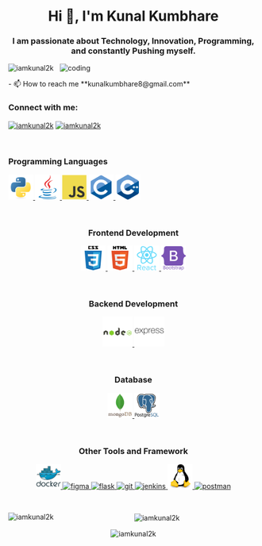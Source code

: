 <h1 align="center">Hi 👋, I'm Kunal Kumbhare</h1>
<h3 align="center">I am passionate about Technology, Innovation, Programming, and constantly Pushing myself.</h3>
<img align="right" alt="coding" width="400"
    src="https://user-images.githubusercontent.com/55389276/140866485-8fb1c876-9a8f-4d6a-98dc-08c4981eaf70.gif">

<p align="left"> <img src="https://komarev.com/ghpvc/?username=iamkunal2k&label=Profile%20views&color=0e75b6&style=flat"
        alt="iamkunal2k" /> </p>
- 📫 How to reach me **kunalkumbhare8@gmail.com**

<h3 align="left">Connect with me:</h3>
<p align="left">
    <a href="https://instagram.com/iamkunal2k" target="blank"><img align="center"
            src="https://raw.githubusercontent.com/rahuldkjain/github-profile-readme-generator/master/src/images/icons/Social/instagram.svg"
            alt="iamkunal2k" height="40" width="50" /></a>
    <a href="https://www.codechef.com/users/iamkunal2k" target="blank"><img align="center"
            src="https://cdn.jsdelivr.net/npm/simple-icons@3.1.0/icons/codechef.svg" alt="iamkunal2k" height="40"
            width="50" /></a>
</p> <br>

<h3 align="left">Programming Languages</h3>
<p align="left"> <a href="https://www.python.org" target="_blank" rel="noreferrer"> <img
            src="https://raw.githubusercontent.com/devicons/devicon/master/icons/python/python-original.svg"
            alt="python" width="50" height="50" /> </a><a href="https://www.java.com" target="_blank" rel="noreferrer">
        <img src="https://raw.githubusercontent.com/devicons/devicon/master/icons/java/java-original.svg" alt="java"
            width="50" height="50" /> </a> <a href="https://developer.mozilla.org/en-US/docs/Web/JavaScript"
        target="_blank" rel="noreferrer"> <img
            src="https://raw.githubusercontent.com/devicons/devicon/master/icons/javascript/javascript-original.svg"
            alt="javascript" width="50" height="50" /> </a>
    <a href="https://www.cprogramming.com/" target="_blank" rel="noreferrer"> <img
            src="https://raw.githubusercontent.com/devicons/devicon/master/icons/c/c-original.svg" alt="c" width="50"
            height="50" /> </a> <a href="https://www.w3schools.com/cpp/" target="_blank" rel="noreferrer"> <img
            src="https://raw.githubusercontent.com/devicons/devicon/master/icons/cplusplus/cplusplus-original.svg"
            alt="cplusplus" width="50" height="50" /> </a>
</p>
<br>
<h3 align="center">Frontend Development</h3>
<p align="center"><a href="https://www.w3schools.com/css/" target="_blank" rel="noreferrer"> <img
            src="https://raw.githubusercontent.com/devicons/devicon/master/icons/css3/css3-original-wordmark.svg"
            alt="css3" width="50" height="50" /> </a> <a href="https://www.w3.org/html/" target="_blank"
        rel="noreferrer"> <img
            src="https://raw.githubusercontent.com/devicons/devicon/master/icons/html5/html5-original-wordmark.svg"
            alt="html5" width="50" height="50" /> </a><a href="https://reactjs.org/" target="_blank" rel="noreferrer">
        <img src="https://raw.githubusercontent.com/devicons/devicon/master/icons/react/react-original-wordmark.svg"
            alt="react" width="50" height="50" /> </a><a href="https://getbootstrap.com" target="_blank"
        rel="noreferrer"> <img
            src="https://raw.githubusercontent.com/devicons/devicon/master/icons/bootstrap/bootstrap-plain-wordmark.svg"
            alt="bootstrap" width="50" height="50" /> </a> </p>
<br>
<h3 align="center">Backend Development</h3>
<p align="center"><a href="https://nodejs.org" target="_blank" rel="noreferrer">
        <img src="https://raw.githubusercontent.com/devicons/devicon/master/icons/nodejs/nodejs-original-wordmark.svg"
            alt="nodejs" width="60" height="60" /> </a>
    <a href="https://expressjs.com" target="_blank" rel="noreferrer">
        <img src="https://raw.githubusercontent.com/devicons/devicon/master/icons/express/express-original-wordmark.svg"
            alt="express" width="60" height="60" /> </a>
</p>
<br>
<h3 align="center">Database</h3>
<p align="center"><a href="https://www.mongodb.com/" target="_blank" rel="noreferrer"> <img
            src="https://raw.githubusercontent.com/devicons/devicon/master/icons/mongodb/mongodb-original-wordmark.svg"
            alt="mongodb" width="50" height="50" /> </a><a href="https://www.postgresql.org" target="_blank"
        rel="noreferrer"> <img
            src="https://raw.githubusercontent.com/devicons/devicon/master/icons/postgresql/postgresql-original-wordmark.svg"
            alt="postgresql" width="50" height="50" /> </a> </p> <br>
<h3 align="center">Other Tools and Framework</h3>
<p align="center"> <a href="https://www.docker.com/" target="_blank" rel="noreferrer"> <img
        src="https://raw.githubusercontent.com/devicons/devicon/master/icons/docker/docker-original-wordmark.svg"
        alt="docker" width="50" height="50" /> </a> <a href="https://www.figma.com/" target="_blank" rel="noreferrer">
    <img src="https://www.vectorlogo.zone/logos/figma/figma-icon.svg" alt="figma" width="50" height="50" /> </a> <a
    href="https://flask.palletsprojects.com/" target="_blank" rel="noreferrer"> <img
        src="https://www.vectorlogo.zone/logos/pocoo_flask/pocoo_flask-icon.svg" alt="flask" width="50" height="50" />
</a> <a href="https://git-scm.com/" target="_blank" rel="noreferrer"> <img
        src="https://www.vectorlogo.zone/logos/git-scm/git-scm-icon.svg" alt="git" width="50" height="50" /> </a>
<a href="https://www.jenkins.io" target="_blank" rel="noreferrer">
    <img src="https://www.vectorlogo.zone/logos/jenkins/jenkins-icon.svg" alt="jenkins" width="50" height="50" /> </a>
<a href="https://www.linux.org/" target="_blank" rel="noreferrer"> <img
        src="https://raw.githubusercontent.com/devicons/devicon/master/icons/linux/linux-original.svg" alt="linux"
        width="50" height="50" /> </a> <a href="https://postman.com" target="_blank" rel="noreferrer">
    <img src="https://www.vectorlogo.zone/logos/getpostman/getpostman-icon.svg" alt="postman" width="50" height="50" />
</a> </p>
<br>
<p align="center"><img align="left"
        src="https://github-readme-stats.vercel.app/api/top-langs?username=iamkunal2k&theme=tokyonight&langs_count=12&layout=compact&show_icons=true&locale=en&layout=compact"
        alt="iamkunal2k" /></p>

<p align="center">&nbsp;<img align="center"
        src="https://github-readme-stats.vercel.app/api?username=iamkunal2k&title_color=7A7ADB&icon_color=2234AE&text_color=D3D3D3&bg_color=0,000000,130F40"
        alt="iamkunal2k" /></p>

<p align="center"><img align="center" src="https://github-readme-streak-stats.herokuapp.com/?user=iamkunal2k&theme=tokyonight&langs_count=12&layout=compact" alt="iamkunal2k" />
